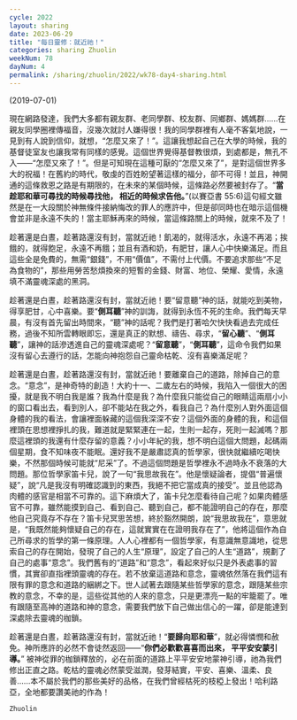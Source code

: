 ```yaml
---
cycle: 2022
layout: sharing
date: 2023-06-29
title: "每日靈修：就近祂！"
categories: sharing Zhuolin
weekNum: 78
dayNum: 4
permalink: /sharing/zhuolin/2022/wk78-day4-sharing.html
--- 
```

(2019-07-01)

現在網路發達，我們大多都有親友群、老同學群、校友群、同鄉群、媽媽群......在親友同學圈裡傳福音，沒幾次就討人嫌得很！我的同學群裡有人毫不客氣地說，一見到有人說到信仰，就想，“怎麼又來了！”。這讓我想起自己在大學的時候，我的基督徒室友也讓我常有同樣的感覺。這個世界覺得基督教很煩，到處都是，無孔不入——“怎麼又來了！”。但是可知現在這種可厭的“怎麼又來了”，是對這個世界多大的祝福！在舊約的時代，敬虔的百姓盼望著這樣的福分，卻不可得！並且，神開通的這條救恩之路是有期限的，在未來的某個時候，這條路必然要被封存了。“**當趁耶和華可尋找的時候尋找他， 相近的時候求告他。**”(以賽亞書 55:6)這句經文雖然是在一大段關於神無條件接納悔改的罪人的應許中，但是卻同時也在暗示這個機會並非是永遠不失的！當主耶穌再來的時候，當這條路關上的時候，就來不及了！  

趁著還是白晝，趁著路還沒有封，當就近祂！飢渴的，就得活水，永遠不再渴；挨餓的，就得飽足，永遠不再餓；並且有酒和奶，有肥甘，讓人心中快樂滿足。而且這些全是免費的，無需“銀錢”，不用“價值”，不需付上代價。不要追求那些“不足為食物的”，那些用勞苦愁煩換來的短暫的金錢、財富、地位、榮耀、愛情，永遠填不滿靈魂深處的黑洞。  

趁著還是白晝，趁著路還沒有封，當就近祂！要“留意聽”神的話，就能吃到美物，得享肥甘，心中喜樂。要“**側耳聽**”神的訓誨，就得到永恆不死的生命。我們每天早晨，有沒有首先留出時間來，“聽”神的話呢？我們是打著哈欠快快看過去完成任務，過後不知所雲轉眼即忘，還是真正的默想、禱告、尋求，“**留心聽**”、“**側耳聽**”，讓神的話滲透進自己的靈魂深處呢？“**留意聽**”，“**側耳聽**”，這命令我們如果沒有留心去遵行的話，怎能向神抱怨自己靈命枯乾、沒有喜樂滿足呢？  

趁著還是白晝，趁著路還沒有封，當就近祂！要離棄自己的道路，除掉自己的意念。“意念”，是神奇特的創造！大約十一、二歲左右的時候，我陷入一個很大的困擾，就是我不明白我是誰？我為什麼是我？為什麼我只能從自己的眼睛這兩扇小小的窗口看出去，看到別人，卻不能站在我之外，看我自己？為什麼別人對外面這個身體的我的看法，會讓裡面躲藏的這個我深深不安？這個外面的身體的我，和這個裡頭在思想裡掙扎的我，難道就是緊緊連在一起，生則一起存，死則一起滅嗎？那麼這裡頭的我還有什麼存留的意義？小小年紀的我，想不明白這個大問題，起碼兩個星期，食不知味夜不能眠。還好我不是嚴肅認真的哲學家，很快就繼續吃喝快樂，不然那個時候可能就“尼采”了。不過這個問題是哲學裡永不過時永不衰落的大問題。那位哲學家笛卡兒，說了一句“我思故我在”。他是懷疑論者，提倡“普遍懷疑”，說“凡是我沒有明確認識到的東西，我絕不把它當成真的接受”。並且他認為肉體的感官是相當不可靠的。這下麻煩大了，笛卡兒怎麼看待自己呢？如果肉體感官不可靠，雖然能摸到自己、看到自己、聽到自己，都不能證明自己的存在，那麼他自己究竟存不存在？笛卡兒冥思苦想，終於豁然開朗，說“我思故我在”，意思就是，“我既然能夠懷疑自己的存在，這就實實在在證明我存在了”，他將這個作為自己所尋求的哲學的第一條原理。人人心裡都有一個哲學家，有意識無意識地，從思索自己的存在開始，發現了自己的人生“原理”，設定了自己的人生“道路”，規劃了自己的處事“意念”。我們舊有的“道路”和“意念”，看起來好似只是外表處事的習慣，其實卻直指裡頭靈魂的存在。若不放棄這道路和意念，靈魂依然落在我們這有限有罪的意念和道路的綑綁之下。世人試著去跟隨某些哲學家的意念，跟隨某些宗教的意念，不幸的是，這些從其他的人來的意念，只是更漂亮一點的牢籠罷了。唯有跟隨至高神的道路和神的意念，需要我們放下自己做出信心的一躍，卻是能達到深處除去靈魂的枷鎖。  

趁著還是白晝，趁著路還沒有封，當就近祂！“**要歸向耶和華**”，就必得憐憫和赦免。神所應許的必然不會徒然返回——“**你們必歡歡喜喜而出來， 平平安安蒙引導。**” 被神從罪的枷鎖釋放的，必在前面的道路上平平安安地蒙神引導，祂為我們修出正直之路。乾枯的靈魂必然蒙受滋潤，發芽結實，平安、喜樂、溫柔、良善......本不屬於我們的那些美好的品格，在我們曾經枯死的枝椏上發出！哈利路亞，全地都要讚美祂的作為！  

`Zhuolin`  
